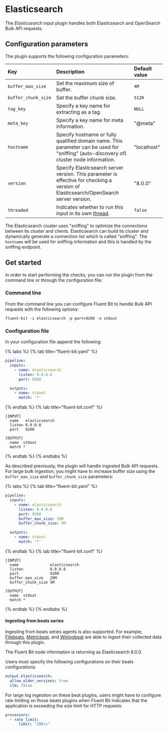 # Elasticsearch

The _Elasticsearch_ input plugin handles both Elasticsearch and OpenSearch Bulk API requests.

## Configuration parameters

The plugin supports the following configuration parameters:

| Key                 | Description                                                                                                                              | Default value |
|:--------------------|:-----------------------------------------------------------------------------------------------------------------------------------------|:--------------|
| `buffer_max_size`   | Set the maximum size of buffer.                                                                                                          | `4M`          |
| `buffer_chunk_size` | Set the buffer chunk size.                                                                                                               | `512K`        |
| `tag_key`           | Specify a key name for extracting as a tag.                                                                                              | `NULL`        |
| `meta_key`          | Specify a key name for meta information.                                                                                                 | "@meta"       |
| `hostname`          | Specify hostname or fully qualified domain name. This parameter can be used for "sniffing" (auto-discovery of) cluster node information. | "localhost"   |
| `version`           | Specify Elasticsearch server version. This parameter is effective for checking a version of Elasticsearch/OpenSearch server version.     | "8.0.0"       |
| `threaded`          | Indicates whether to run this input in its own [thread](../../administration/multithreading.md#inputs).                                  | `false`       |

The Elasticsearch cluster uses "sniffing" to optimize the connections between its cluster and clients. Elasticsearch can build its cluster and dynamically generate a connection list which is called "sniffing". The `hostname` will be used for sniffing information and this is handled by the sniffing endpoint.

## Get started

In order to start performing the checks, you can run the plugin from the command line or through the configuration file:

### Command line

From the command line you can configure Fluent Bit to handle Bulk API requests with the following options:

```shell
fluent-bit -i elasticsearch -p port=9200 -o stdout
```

### Configuration file

In your configuration file append the following:

{% tabs %}
{% tab title="fluent-bit.yaml" %}

```yaml
pipeline:
  inputs:
    - name: elasticsearch
      listen: 0.0.0.0
      port: 9200

  outputs:
    - name: stdout
      match: '*'
```

{% endtab %}
{% tab title="fluent-bit.conf" %}

```text
[INPUT]
  name   elasticsearch
  listen 0.0.0.0
  port   9200

[OUTPUT]
  name  stdout
  match *
```

{% endtab %}
{% endtabs %}

As described previously, the plugin will handle ingested Bulk API requests. For large bulk ingestion, you might have to increase buffer size using the `buffer_max_size` and `buffer_chunk_size` parameters:

{% tabs %}
{% tab title="fluent-bit.yaml" %}

```yaml
pipeline:
  inputs:
    - name: elasticsearch
      listen: 0.0.0.0
      port: 9200
      buffer_max_size: 20M
      buffer_chunk_size: 5M

  outputs:
    - name: stdout
      match: '*'
```

{% endtab %}
{% tab title="fluent-bit.conf" %}

```text
[INPUT]
  name              elasticsearch
  listen            0.0.0.0
  port              9200
  buffer_max_size   20M
  buffer_chunk_size 5M

[OUTPUT]
  name  stdout
  match *
```

{% endtab %}
{% endtabs %}

#### Ingesting from beats series

Ingesting from beats series agents is also supported. For example, [Filebeats](https://www.elastic.co/beats/filebeat), [Metricbeat](https://www.elastic.co/beats/metricbeat), and [Winlogbeat](https://www.elastic.co/beats/winlogbeat) are able to ingest their collected data through this plugin.

The Fluent Bit node information is returning as Elasticsearch 8.0.0.

Users must specify the following configurations on their beats configurations:

```yaml
output.elasticsearch:
  allow_older_versions: true
  ilm: false
```

For large log ingestion on these beat plugins, users might have to configure rate limiting on those beats plugins when Fluent Bit indicates that the application is exceeding the size limit for HTTP requests:

```yaml
processors:
  - rate_limit:
      limit: "200/s"
```
